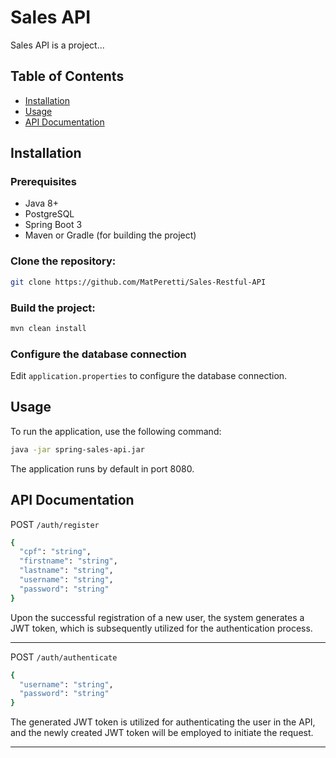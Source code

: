 # Sales API

Sales API is a project...

## Table of Contents

- [Installation](#installation)
- [Usage](#usage)
- [API Documentation](#api-documentation)

## Installation

### Prerequisites

- Java 8+
- PostgreSQL
- Spring Boot 3
- Maven or Gradle (for building the project)

### Clone the repository:

```bash
git clone https://github.com/MatPeretti/Sales-Restful-API
```

### Build the project:

```bash
mvn clean install
```

### Configure the database connection
Edit `application.properties` to configure the database connection.

## Usage
To run the application, use the following command:

``` bash 
java -jar spring-sales-api.jar 
```
The application runs by default in port 8080.

## API Documentation

POST `/auth/register`
```bash
{
  "cpf": "string",
  "firstname": "string",
  "lastname": "string",
  "username": "string",
  "password": "string"
}
```
Upon the successful registration of a new user, the system generates a JWT token, which is subsequently utilized for the authentication process.

<hr>

POST `/auth/authenticate`
```bash
{
  "username": "string",
  "password": "string"
}
```
The generated JWT token is utilized for authenticating the user in the API, and the newly created JWT token will be employed to initiate the request.

<hr>






